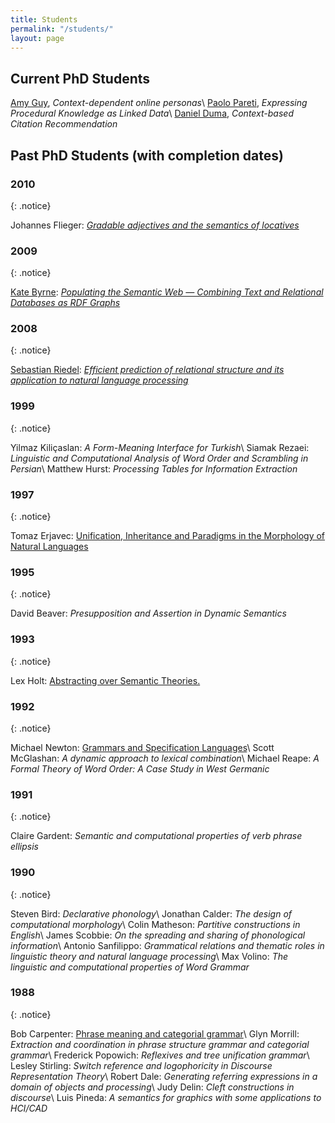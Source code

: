 ```yaml
---
title: Students
permalink: "/students/"
layout: page
---
```


## Current PhD Students

[Amy Guy](http://rhiaro.co.uk), *Context-dependent online personas*\\
[Paolo Pareti](http://homepages.inf.ed.ac.uk/s1054760/), *Expressing Procedural Knowledge as Linked Data*\\
[Daniel Duma](http://www.danielduma.com), *Context-based Citation Recommendation*

## Past PhD Students (with completion dates)

### 2010 
{: .notice}

Johannes Flieger: *[Gradable adjectives and the semantics of locatives](https://www.era.lib.ed.ac.uk/handle/1842/3995)*


### 2009 
{: .notice}

[Kate Byrne](http://homepages.inf.ed.ac.uk/kbyrne3/): *[Populating the Semantic Web &mdash; Combining Text and Relational Databases as RDF Graphs](https://www.era.lib.ed.ac.uk/handle/1842/3781)*

### 2008
{: .notice}

[Sebastian Riedel](http://www.riedelcastro.org): *[Efficient prediction of relational structure and its application to natural language processing](https://www.era.lib.ed.ac.uk/handle/1842/4167)*

### 1999
{: .notice}

Yilmaz Kiliçaslan: *A Form-Meaning Interface for Turkish*\\
Siamak Rezaei: *Linguistic and Computational Analysis of Word Order and Scrambling in Persian*\\
Matthew Hurst: *Processing Tables for Information Extraction* 

### 1997
{: .notice}

Tomaz Erjavec: <a  href="http://nl.ijs.si/~tomaz/Thesis/">Unification, Inheritance and Paradigms in the Morphology of Natural Languages</a>

### 1995
{: .notice}

David Beaver: *Presupposition and Assertion in Dynamic Semantics*

### 1993
{: .notice}

Lex Holt: <a href="ftp://www.cogsci.ed.ac.uk/pub/CCS/PHD/1993/EUCCS-PHD-1993-4.ps.gz">Abstracting over Semantic Theories.</a>

### 1992
{: .notice}

Michael Newton: <a  href="ftp://ftp.cogsci.ed.ac.uk/pub/kimba/thesis.dvi.Z">Grammars and Specification Languages</a>\\
Scott McGlashan: *A dynamic approach to lexical combination*\\
Michael Reape: *A Formal Theory of Word Order: A Case Study in West Germanic*

### 1991
{: .notice}

Claire Gardent: *Semantic and computational properties of verb phrase ellipsis*

### 1990
{: .notice}

Steven Bird: *Declarative phonology*\\
Jonathan Calder: *The design of computational morphology*\\
Colin Matheson: *Partitive constructions in English*\\
James Scobbie: *On the spreading and sharing of phonological information*\\
Antonio Sanfilippo: *Grammatical relations and thematic roles in linguistic theory and natural language processing*\\
Max Volino: *The linguistic and computational properties of Word Grammar*

### 1988
{: .notice}

Bob Carpenter: <a href="http://www.colloquial.com/carp/Publications/thesis.ps">Phrase meaning and categorial grammar</a>\\
Glyn Morrill: *Extraction and coordination in phrase structure grammar and categorial grammar*\\
Frederick Popowich: *Reflexives and tree unification grammar*\\
Lesley Stirling: *Switch reference and logophoricity in Discourse Representation Theory*\\
Robert Dale: *Generating referring expressions in a domain of objects and processing*\\
Judy Delin: *Cleft constructions in discourse*\\
Luis Pineda: *A semantics for graphics with some applications to HCI/CAD*







